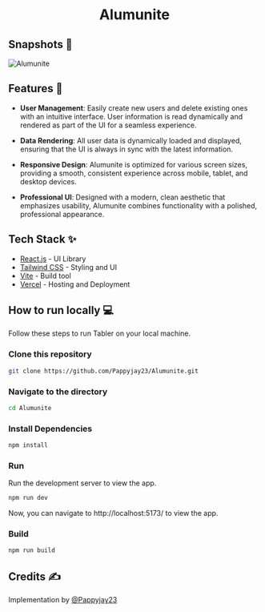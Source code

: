 <div align="center">
	<h1> Alumunite </h1>
</div>

## Snapshots 📸

![Alumunite](https://github.com/user-attachments/assets/31187b8c-31bd-4927-97a9-404b30eb50be)

## Features 🎉

- **User Management**: Easily create new users and delete existing ones with an intuitive interface. User information is read dynamically and rendered as part of the UI for a seamless experience.

- **Data Rendering**: All user data is dynamically loaded and displayed, ensuring that the UI is always in sync with the latest information.

- **Responsive Design**: Alumunite is optimized for various screen sizes, providing a smooth, consistent experience across mobile, tablet, and desktop devices.

- **Professional UI**: Designed with a modern, clean aesthetic that emphasizes usability, Alumunite combines functionality with a polished, professional appearance.




## Tech Stack ✨

- [React.js](https://reactjs.org/) - UI Library
- [Tailwind CSS](https://tailwindcss.com/) - Styling and UI
- [Vite](https://vitejs.dev/) - Build tool
- [Vercel](https://vercel.com/) - Hosting and Deployment

## How to run locally 💻

Follow these steps to run Tabler on your local machine.

### Clone this repository

```bash
git clone https://github.com/Pappyjay23/Alumunite.git
```

### Navigate to the directory

```bash
cd Alumunite
```

### Install Dependencies

```bash
npm install
```

### Run

Run the development server to view the app.

```bash
npm run dev
```

Now, you can navigate to http://localhost:5173/ to view the app.

### Build

```bash
npm run build
```

## Credits ✍

Implementation by [@Pappyjay23](https://github.com/Pappyjay23)
